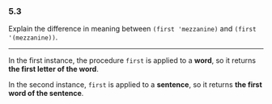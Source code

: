 ### 5.3

Explain the difference in meaning between `(first 'mezzanine)` and `(first '(mezzanine))`.

***

In the first instance, the procedure `first` is applied to a **word**, so it returns **the first letter of the word**.

In the second instance, `first` is applied to a **sentence**, so it returns **the first word of the sentence**.